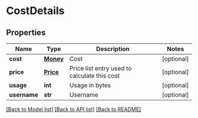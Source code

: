 # CostDetails

## Properties
Name | Type | Description | Notes
------------ | ------------- | ------------- | -------------
**cost** | [**Money**](Money.md) | Cost | [optional] 
**price** | [**Price**](Price.md) | Price list entry used to calculate this cost | [optional] 
**usage** | **int** | Usage in bytes | [optional] 
**username** | **str** | Username | [optional] 

[[Back to Model list]](../README.md#documentation-for-models) [[Back to API list]](../README.md#documentation-for-api-endpoints) [[Back to README]](../README.md)


